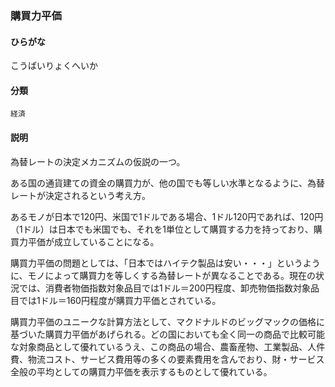<div style="display:none;">

## [あ行](securities-terms?id=あ行)
## [か行](securities-terms?id=か行)

</div>

### 購買力平価

#### ひらがな

こうばいりょくへいか

#### 分類

`経済`

#### 説明

為替レートの決定メカニズムの仮説の一つ。
 
ある国の通貨建ての資金の購買力が、他の国でも等しい水準となるように、為替レートが決定されるという考え方。
 
あるモノが日本で120円、米国で1ドルである場合、1ドル120円であれば、120円（1ドル）は日本でも米国でも、それを1単位として購買する力を持っており、購買力平価が成立していることになる。
 
購買力平価の問題としては、「日本ではハイテク製品は安い・・・」というように、モノによって購買力を等しくする為替レートが異なることである。現在の状況では、消費者物価指数対象品目では1ドル＝200円程度、卸売物価指数対象品目では1ドル＝160円程度が購買力平価とされている。
 
購買力平価のユニークな計算方法として、マクドナルドのビッグマックの価格に基づいた購買力平価があげられる。どの国においても全く同一の商品で比較可能な対象商品として優れているうえ、この商品の場合、農畜産物、工業製品、人件費、物流コスト、サービス費用等の多くの要素費用を含んでおり、財・サービス全般の平均としての購買力平価を表示するものとして優れている。

<div style="display:none;">

## [さ行](securities-terms?id=さ行)
## [た行](securities-terms?id=た行)
## [な行](securities-terms?id=な行)
## [は行](securities-terms?id=は行)
## [ま行](securities-terms?id=ま行)
## [や行](securities-terms?id=や行)
## [ら行](securities-terms?id=ら行)
## [わ行](securities-terms?id=わ行)
## [英数字・記号](securities-terms?id=英数字・記号)

</div>

